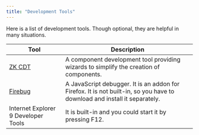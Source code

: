 ```yaml
---
title: "Development Tools"
---
```


Here is a list of development tools. Though optional, they are helpful
in many situations.

| Tool                                                         | Description                                                                                                               |
|--------------------------------------------------------------|---------------------------------------------------------------------------------------------------------------------------|
| [ZK CDT](http://code.google.com/a/eclipselabs.org/p/zk-cdt/) | A component development tool providing wizards to simplify the creation of components.                                    |
| [Firebug](http://getfirebug.com/)                            | A JavaScript debugger. It is an addon for Firefox. It is not built-in, so you have to download and install it separately. |
| Internet Explorer 9 Developer Tools                          | It is built-in and you could start it by pressing F12.                                                                    |
